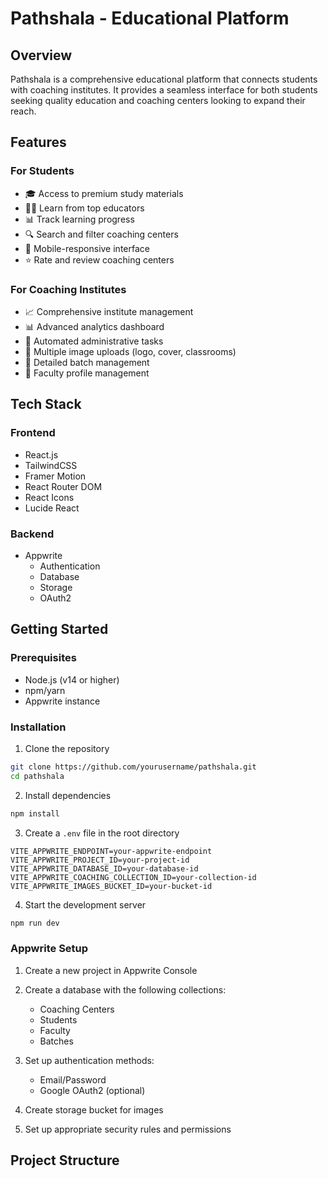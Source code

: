 # Pathshala - Educational Platform

## Overview
Pathshala is a comprehensive educational platform that connects students with coaching institutes. It provides a seamless interface for both students seeking quality education and coaching centers looking to expand their reach.

## Features

### For Students
- 🎓 Access to premium study materials
- 👨‍🏫 Learn from top educators
- 📊 Track learning progress
- 🔍 Search and filter coaching centers
- 📱 Mobile-responsive interface
- ⭐ Rate and review coaching centers

### For Coaching Institutes
- 📈 Comprehensive institute management
- 📊 Advanced analytics dashboard
- 🤖 Automated administrative tasks
- 📸 Multiple image uploads (logo, cover, classrooms)
- 📝 Detailed batch management
- 👥 Faculty profile management

## Tech Stack

### Frontend
- React.js
- TailwindCSS
- Framer Motion
- React Router DOM
- React Icons
- Lucide React

### Backend
- Appwrite
  - Authentication
  - Database
  - Storage
  - OAuth2

## Getting Started

### Prerequisites
- Node.js (v14 or higher)
- npm/yarn
- Appwrite instance

### Installation

1. Clone the repository
```bash
git clone https://github.com/yourusername/pathshala.git
cd pathshala
```

2. Install dependencies
```bash
npm install
```

3. Create a `.env` file in the root directory
```env
VITE_APPWRITE_ENDPOINT=your-appwrite-endpoint
VITE_APPWRITE_PROJECT_ID=your-project-id
VITE_APPWRITE_DATABASE_ID=your-database-id
VITE_APPWRITE_COACHING_COLLECTION_ID=your-collection-id
VITE_APPWRITE_IMAGES_BUCKET_ID=your-bucket-id
```

4. Start the development server
```bash
npm run dev
```

### Appwrite Setup

1. Create a new project in Appwrite Console
2. Create a database with the following collections:
   - Coaching Centers
   - Students
   - Faculty
   - Batches

3. Set up authentication methods:
   - Email/Password
   - Google OAuth2 (optional)

4. Create storage bucket for images

5. Set up appropriate security rules and permissions

## Project Structure